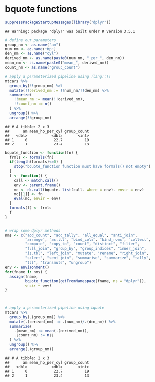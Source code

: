 bquote functions
================

``` r
suppressPackageStartupMessages(library("dplyr"))
```

    ## Warning: package 'dplyr' was built under R version 3.5.1

``` r
# define our parameters
group_nm <- as.name("am")
num_nm <- as.name("hp")
den_nm <- as.name("cyl")
derived_nm <- as.name(paste0(num_nm, "_per_", den_nm))
mean_nm <- as.name(paste0("mean_", derived_nm))
count_nm <- as.name("group_count")

# apply a parameterized pipeline using rlang::!!
mtcars %>%
  group_by(!!group_nm) %>%
  mutate(!!derived_nm := !!num_nm/!!den_nm) %>%
  summarize(
    !!mean_nm := mean(!!derived_nm),
    !!count_nm := n()
  ) %>%
  ungroup() %>%
  arrange(!!group_nm)
```

    ## # A tibble: 2 x 3
    ##      am mean_hp_per_cyl group_count
    ##   <dbl>           <dbl>       <int>
    ## 1     0            22.7          19
    ## 2     1            23.4          13

``` r
bquote_function <- function(fn) {
  frmls <- formals(fn)
  if(length(formals)<=0) {
    stop("bquote_function function must have formals() not empty")
  }
  f <- function() {
    call <- match.call()
    env <- parent.frame()
    mc <- do.call(bquote, list(call, where = env), envir = env)
    mc[[1]] <- fn
    eval(mc, envir = env)
  }
  formals(f) <- frmls
  f
}


# wrap some dplyr methods
nms <- c("add_count", "add_tally", "all_equal", "anti_join",
         "arrange", "as.tbl", "bind_cols", "bind_rows", "collect",
         "compute", "copy_to", "count", "distinct", "filter",
         "full_join", "group_by", "group_indices", "inner_join",
         "is.tbl", "left_join", "mutate", "rename", "right_join",
         "select", "semi_join", "summarise", "summarize", "tally",
         "tbl", "transmute", "ungroup")
env <- environment()
for(fname in nms) {
  assign(fname, 
         bquote_function(getFromNamespace(fname, ns = "dplyr")),
         envir = env)
}



# apply a parameterized pipeline using bquote
mtcars %>%
  group_by(.(group_nm)) %>%
  mutate(.(derived_nm) := .(num_nm)/.(den_nm)) %>%
  summarize(
    .(mean_nm) := mean(.(derived_nm)),
    .(count_nm) := n()
  ) %>%
  ungroup() %>%
  arrange(.(group_nm))
```

    ## # A tibble: 2 x 3
    ##      am mean_hp_per_cyl group_count
    ##   <dbl>           <dbl>       <int>
    ## 1     0            22.7          19
    ## 2     1            23.4          13
